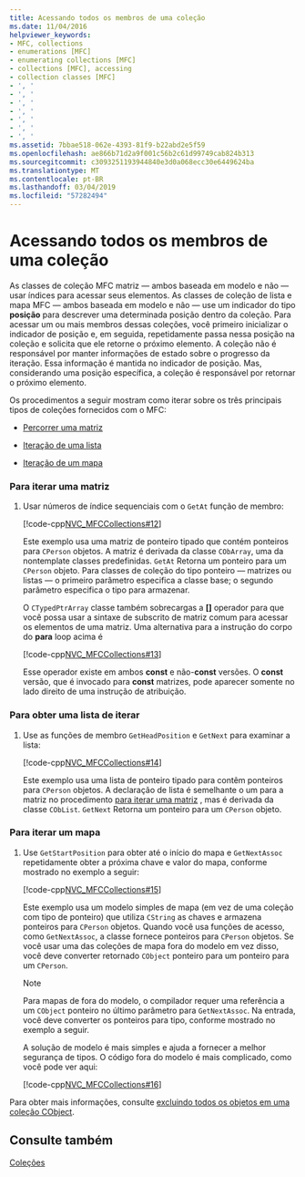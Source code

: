 ```yaml
---
title: Acessando todos os membros de uma coleção
ms.date: 11/04/2016
helpviewer_keywords:
- MFC, collections
- enumerations [MFC]
- enumerating collections [MFC]
- collections [MFC], accessing
- collection classes [MFC]
- ', '
- ', '
- ', '
- ', '
- ', '
- ', '
- ', '
ms.assetid: 7bbae518-062e-4393-81f9-b22abd2e5f59
ms.openlocfilehash: ae866b71d2a9f001c56b2c61d99749cab824b313
ms.sourcegitcommit: c3093251193944840e3d0a068ecc30e6449624ba
ms.translationtype: MT
ms.contentlocale: pt-BR
ms.lasthandoff: 03/04/2019
ms.locfileid: "57282494"
---
```

# <a name="accessing-all-members-of-a-collection"></a>Acessando todos os membros de uma coleção

As classes de coleção MFC matriz — ambos baseada em modelo e não — usar índices para acessar seus elementos. As classes de coleção de lista e mapa MFC — ambos baseada em modelo e não — use um indicador do tipo **posição** para descrever uma determinada posição dentro da coleção. Para acessar um ou mais membros dessas coleções, você primeiro inicializar o indicador de posição e, em seguida, repetidamente passa nessa posição na coleção e solicita que ele retorne o próximo elemento. A coleção não é responsável por manter informações de estado sobre o progresso da iteração. Essa informação é mantida no indicador de posição. Mas, considerando uma posição específica, a coleção é responsável por retornar o próximo elemento.

Os procedimentos a seguir mostram como iterar sobre os três principais tipos de coleções fornecidos com o MFC:

- [Percorrer uma matriz](#_core_to_iterate_an_array)

- [Iteração de uma lista](#_core_to_iterate_a_list)

- [Iteração de um mapa](#_core_to_iterate_a_map)

### <a name="_core_to_iterate_an_array"></a> Para iterar uma matriz

1. Usar números de índice sequenciais com o `GetAt` função de membro:

   [!code-cpp[NVC_MFCCollections#12](../mfc/codesnippet/cpp/accessing-all-members-of-a-collection_1.cpp)]

   Este exemplo usa uma matriz de ponteiro tipado que contém ponteiros para `CPerson` objetos. A matriz é derivada da classe `CObArray`, uma da nontemplate classes predefinidas. `GetAt` Retorna um ponteiro para um `CPerson` objeto. Para classes de coleção do tipo ponteiro — matrizes ou listas — o primeiro parâmetro especifica a classe base; o segundo parâmetro especifica o tipo para armazenar.

   O `CTypedPtrArray` classe também sobrecargas a **[]** operador para que você possa usar a sintaxe de subscrito de matriz comum para acessar os elementos de uma matriz. Uma alternativa para a instrução do corpo do **para** loop acima é

   [!code-cpp[NVC_MFCCollections#13](../mfc/codesnippet/cpp/accessing-all-members-of-a-collection_2.cpp)]

   Esse operador existe em ambos **const** e não-**const** versões. O **const** versão, que é invocado para **const** matrizes, pode aparecer somente no lado direito de uma instrução de atribuição.

### <a name="_core_to_iterate_a_list"></a> Para obter uma lista de iterar

1. Use as funções de membro `GetHeadPosition` e `GetNext` para examinar a lista:

   [!code-cpp[NVC_MFCCollections#14](../mfc/codesnippet/cpp/accessing-all-members-of-a-collection_3.cpp)]

   Este exemplo usa uma lista de ponteiro tipado para contêm ponteiros para `CPerson` objetos. A declaração de lista é semelhante o um para a matriz no procedimento [para iterar uma matriz](#_core_to_iterate_an_array) , mas é derivada da classe `CObList`. `GetNext` Retorna um ponteiro para um `CPerson` objeto.

### <a name="_core_to_iterate_a_map"></a> Para iterar um mapa

1. Use `GetStartPosition` para obter até o início do mapa e `GetNextAssoc` repetidamente obter a próxima chave e valor do mapa, conforme mostrado no exemplo a seguir:

   [!code-cpp[NVC_MFCCollections#15](../mfc/codesnippet/cpp/accessing-all-members-of-a-collection_4.cpp)]

   Este exemplo usa um modelo simples de mapa (em vez de uma coleção com tipo de ponteiro) que utiliza `CString` as chaves e armazena ponteiros para `CPerson` objetos. Quando você usa funções de acesso, como `GetNextAssoc`, a classe fornece ponteiros para `CPerson` objetos. Se você usar uma das coleções de mapa fora do modelo em vez disso, você deve converter retornado `CObject` ponteiro para um ponteiro para um `CPerson`.

    > [!NOTE]
    >  Para mapas de fora do modelo, o compilador requer uma referência a um `CObject` ponteiro no último parâmetro para `GetNextAssoc`. Na entrada, você deve converter os ponteiros para tipo, conforme mostrado no exemplo a seguir.

   A solução de modelo é mais simples e ajuda a fornecer a melhor segurança de tipos. O código fora do modelo é mais complicado, como você pode ver aqui:

   [!code-cpp[NVC_MFCCollections#16](../mfc/codesnippet/cpp/accessing-all-members-of-a-collection_5.cpp)]

Para obter mais informações, consulte [excluindo todos os objetos em uma coleção CObject](../mfc/deleting-all-objects-in-a-cobject-collection.md).

## <a name="see-also"></a>Consulte também

[Coleções](../mfc/collections.md)
